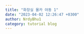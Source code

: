 ```yaml
---
title: "화장실 몰카 야동 1"
date: "2023-04-02 12:26:47 +0300"
author: NrdyBhu1
category: tutorial blog
---
```

